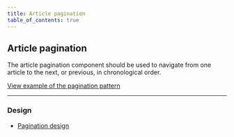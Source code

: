 ```yaml
---
title: Article pagination
table_of_contents: true
---
```


## Article pagination

The article pagination component should be used to navigate from one article to the next, or previous, in chronological order.

<a href="https://vanilla-framework.github.io/vanilla-framework/examples/patterns/article-pagination"
    class="js-example">
    View example of the pagination pattern
</a>

<hr />

### Design

* [Pagination design](https://github.com/ubuntudesign/vanilla-design/tree/master/Pagination)
